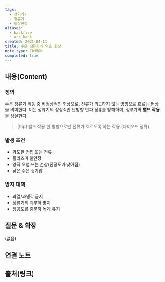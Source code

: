 ```yaml
---
tags:
  - 전기기기
  - 정류기
  - 이상현상
aliases:
  - backfire
  - arc-back
created: 2025-04-11
title: 수은 정류기의 역호 현상
note-type: COMMON
completed: true
---
```


## 내용(Content)

### 정의
수은 정류기 작동 중 비정상적인 현상으로, 전류가 의도하지 않는 방향으로 흐르는 현상을 의미한다. 이는 정류기의 정상적인 단방향 반파 정류를 방해하며, 정류기의 **밸브 작용** 을 상실한다.

>[!tip] 밸브 작용
>한 방향으로만 전류가 흐르도록 하는 작용 (다이오드 정류)

### 발생 조건

- 과도한 전압 또는 전류
- 플라즈마 불안정
- 양극 오염 또는 손상(진공도가 낮아짐)
- 낮은 수은 증기압

### 방지 대책

- 과열/과냉각 금지
- 정류기의 과부하 방지
- 징공도를 충분히 높게 유지

## 질문 & 확장

(없음)

## 연결 노트

## 출처(링크)

